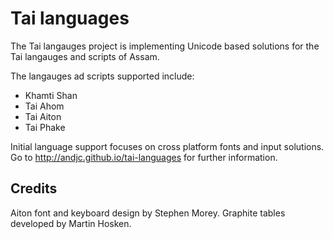 Tai languages
=============

The Tai langauges project is implementing Unicode based solutions for the Tai langauges and scripts of Assam.

The langauges ad scripts supported include:

* Khamti Shan
* Tai Ahom
* Tai Aiton
* Tai Phake

Initial language support focuses on cross platform fonts and input solutions. Go to http://andjc.github.io/tai-languages for further information.

Credits
--------

Aiton font and keyboard design by Stephen Morey. Graphite tables developed by Martin Hosken.


